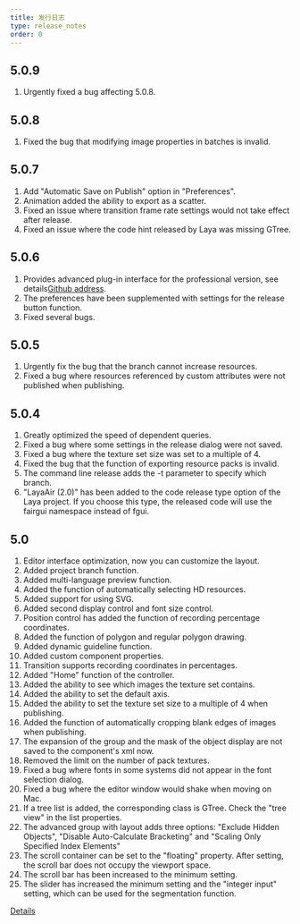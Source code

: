 ```yaml
---
title: 发行日志
type: release_notes
order: 0
---
```


## 5.0.9
1. Urgently fixed a bug affecting 5.0.8.

## 5.0.8
1. Fixed the bug that modifying image properties in batches is invalid.

## 5.0.7
1. Add "Automatic Save on Publish" option in "Preferences".
2. Animation added the ability to export as a scatter.
3. Fixed an issue where transition frame rate settings would not take effect after release.
4. Fixed an issue where the code hint released by Laya was missing GTree.

## 5.0.6
1. Provides advanced plug-in interface for the professional version, see details[Github address](https://github.com/fairygui/FairyGUI-Editor/tree/master/plugin).
2. The preferences have been supplemented with settings for the release button function.
3. Fixed several bugs.

## 5.0.5
1. Urgently fix the bug that the branch cannot increase resources.
2. Fixed a bug where resources referenced by custom attributes were not published when publishing.

## 5.0.4
1. Greatly optimized the speed of dependent queries.
2. Fixed a bug where some settings in the release dialog were not saved.
3. Fixed a bug where the texture set size was set to a multiple of 4.
4. Fixed the bug that the function of exporting resource packs is invalid.
5. The command line release adds the -t parameter to specify which branch.
6. "LayaAir (2.0)" has been added to the code release type option of the Laya project. If you choose this type, the released code will use the fairgui namespace instead of fgui.

## 5.0
1. Editor interface optimization, now you can customize the layout.
2. Added project branch function.
3. Added multi-language preview function.
4. Added the function of automatically selecting HD resources.
5. Added support for using SVG.
6. Added second display control and font size control.
7. Position control has added the function of recording percentage coordinates.
8. Added the function of polygon and regular polygon drawing.
9. Added dynamic guideline function.
10. Added custom component properties.
11. Transition supports recording coordinates in percentages.
12. Added "Home" function of the controller.
13. Added the ability to see which images the texture set contains.
14. Added the ability to set the default axis.
15. Added the ability to set the texture set size to a multiple of 4 when publishing.
16. Added the function of automatically cropping blank edges of images when publishing.
17. The expansion of the group and the mask of the object display are not saved to the component's xml now.
18. Removed the limit on the number of pack textures.
19. Fixed a bug where fonts in some systems did not appear in the font selection dialog.
20. Fixed a bug where the editor window would shake when moving on Mac.
21. If a tree list is added, the corresponding class is GTree. Check the "tree view" in the list properties.
22. The advanced group with layout adds three options: "Exclude Hidden Objects", "Disable Auto-Calculate Bracketing" and "Scaling Only Specified Index Elements"
23. The scroll container can be set to the "floating" property. After setting, the scroll bar does not occupy the viewport space.
24. The scroll bar has been increased to the minimum setting.
25. The slider has increased the minimum setting and the "integer input" setting, which can be used for the segmentation function.

[Details](https://mp.weixin.qq.com/s/pYEz595w0qo_MLXvskoDmA)